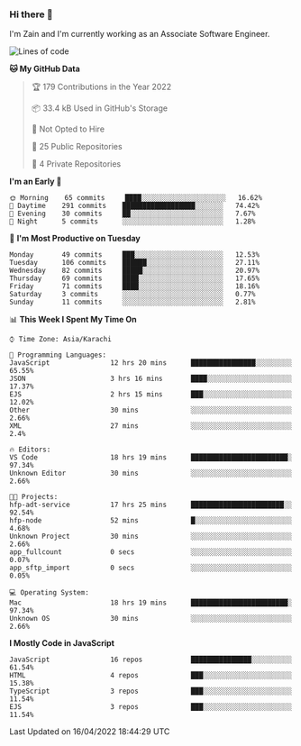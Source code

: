 ### Hi there 👋

I'm Zain and I'm currently working as an Associate Software Engineer.

<!--START_SECTION:waka-->
![Lines of code](https://img.shields.io/badge/From%20Hello%20World%20I%27ve%20Written-3%20Million%20lines%20of%20code-blue)

**🐱 My GitHub Data** 

> 🏆 179 Contributions in the Year 2022
 > 
> 📦 33.4 kB Used in GitHub's Storage 
 > 
> 🚫 Not Opted to Hire
 > 
> 📜 25 Public Repositories 
 > 
> 🔑 4 Private Repositories  
 > 
**I'm an Early 🐤** 

```text
🌞 Morning    65 commits     ████░░░░░░░░░░░░░░░░░░░░░   16.62% 
🌆 Daytime    291 commits    ██████████████████░░░░░░░   74.42% 
🌃 Evening    30 commits     ██░░░░░░░░░░░░░░░░░░░░░░░   7.67% 
🌙 Night      5 commits      ░░░░░░░░░░░░░░░░░░░░░░░░░   1.28%

```
📅 **I'm Most Productive on Tuesday** 

```text
Monday       49 commits     ███░░░░░░░░░░░░░░░░░░░░░░   12.53% 
Tuesday      106 commits    ██████░░░░░░░░░░░░░░░░░░░   27.11% 
Wednesday    82 commits     █████░░░░░░░░░░░░░░░░░░░░   20.97% 
Thursday     69 commits     ████░░░░░░░░░░░░░░░░░░░░░   17.65% 
Friday       71 commits     ████░░░░░░░░░░░░░░░░░░░░░   18.16% 
Saturday     3 commits      ░░░░░░░░░░░░░░░░░░░░░░░░░   0.77% 
Sunday       11 commits     ░░░░░░░░░░░░░░░░░░░░░░░░░   2.81%

```


📊 **This Week I Spent My Time On** 

```text
⌚︎ Time Zone: Asia/Karachi

💬 Programming Languages: 
JavaScript               12 hrs 20 mins      ████████████████░░░░░░░░░   65.55% 
JSON                     3 hrs 16 mins       ████░░░░░░░░░░░░░░░░░░░░░   17.37% 
EJS                      2 hrs 15 mins       ███░░░░░░░░░░░░░░░░░░░░░░   12.02% 
Other                    30 mins             ░░░░░░░░░░░░░░░░░░░░░░░░░   2.66% 
XML                      27 mins             ░░░░░░░░░░░░░░░░░░░░░░░░░   2.4%

🔥 Editors: 
VS Code                  18 hrs 19 mins      ████████████████████████░   97.34% 
Unknown Editor           30 mins             ░░░░░░░░░░░░░░░░░░░░░░░░░   2.66%

🐱‍💻 Projects: 
hfp-adt-service          17 hrs 25 mins      ███████████████████████░░   92.54% 
hfp-node                 52 mins             █░░░░░░░░░░░░░░░░░░░░░░░░   4.68% 
Unknown Project          30 mins             ░░░░░░░░░░░░░░░░░░░░░░░░░   2.66% 
app_fullcount            0 secs              ░░░░░░░░░░░░░░░░░░░░░░░░░   0.07% 
app_sftp_import          0 secs              ░░░░░░░░░░░░░░░░░░░░░░░░░   0.05%

💻 Operating System: 
Mac                      18 hrs 19 mins      ████████████████████████░   97.34% 
Unknown OS               30 mins             ░░░░░░░░░░░░░░░░░░░░░░░░░   2.66%

```

**I Mostly Code in JavaScript** 

```text
JavaScript               16 repos            ███████████████░░░░░░░░░░   61.54% 
HTML                     4 repos             ███░░░░░░░░░░░░░░░░░░░░░░   15.38% 
TypeScript               3 repos             ███░░░░░░░░░░░░░░░░░░░░░░   11.54% 
EJS                      3 repos             ███░░░░░░░░░░░░░░░░░░░░░░   11.54%

```



 Last Updated on 16/04/2022 18:44:29 UTC
<!--END_SECTION:waka-->

<!--
**ZainAmjad68/ZainAmjad68** is a ✨ _special_ ✨ repository because its `README.md` (this file) appears on your GitHub profile.

Here are some ideas to get you started:

- 🔭 I’m currently working on ...
- 🌱 I’m currently learning ...
- 👯 I’m looking to collaborate on ...
- 🤔 I’m looking for help with ...
- 💬 Ask me about ...
- 📫 How to reach me: ...
- 😄 Pronouns: ...
- ⚡ Fun fact: ...
-->
